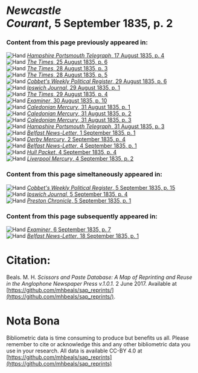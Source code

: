 # *Newcastle Courant*, 5 September 1835, p. 2  
  
### Content from this page previously appeared in:  
![Hand](http://scissorsandpaste.net/wp-content/uploads/2017/06/smallhandpointer.png) [*Hampshire Portsmouth Telegraph*, 17 August 1835, p. 4](https://mhbeals.github.io/sap_html/Hampshire-Portsmouth-Telegraph/Hampshire-Portsmouth-Telegraph-17-August-1835-p-4)  
![Hand](http://scissorsandpaste.net/wp-content/uploads/2017/06/smallhandpointer.png) [*The Times*, 25 August 1835, p. 6](https://mhbeals.github.io/sap_html/The-Times/The-Times-25-August-1835-p-6)  
![Hand](http://scissorsandpaste.net/wp-content/uploads/2017/06/smallhandpointer.png) [*The Times*, 28 August 1835, p. 3](https://mhbeals.github.io/sap_html/The-Times/The-Times-28-August-1835-p-3)  
![Hand](http://scissorsandpaste.net/wp-content/uploads/2017/06/smallhandpointer.png) [*The Times*, 28 August 1835, p. 5](https://mhbeals.github.io/sap_html/The-Times/The-Times-28-August-1835-p-5)  
![Hand](http://scissorsandpaste.net/wp-content/uploads/2017/06/smallhandpointer.png) [*Cobbet's Weekly Political Register*, 29 August 1835, p. 6](https://mhbeals.github.io/sap_html/Cobbet's-Weekly-Political-Register/Cobbet's-Weekly-Political-Register-29-August-1835-p-6)  
![Hand](http://scissorsandpaste.net/wp-content/uploads/2017/06/smallhandpointer.png) [*Ipswich Journal*, 29 August 1835, p. 1](https://mhbeals.github.io/sap_html/Ipswich-Journal/Ipswich-Journal-29-August-1835-p-1)  
![Hand](http://scissorsandpaste.net/wp-content/uploads/2017/06/smallhandpointer.png) [*The Times*, 29 August 1835, p. 4](https://mhbeals.github.io/sap_html/The-Times/The-Times-29-August-1835-p-4)  
![Hand](http://scissorsandpaste.net/wp-content/uploads/2017/06/smallhandpointer.png) [*Examiner*, 30 August 1835, p. 10](https://mhbeals.github.io/sap_html/Examiner/Examiner-30-August-1835-p-10)  
![Hand](http://scissorsandpaste.net/wp-content/uploads/2017/06/smallhandpointer.png) [*Caledonian Mercury*, 31 August 1835, p. 1](https://mhbeals.github.io/sap_html/Caledonian-Mercury/Caledonian-Mercury-31-August-1835-p-1)  
![Hand](http://scissorsandpaste.net/wp-content/uploads/2017/06/smallhandpointer.png) [*Caledonian Mercury*, 31 August 1835, p. 2](https://mhbeals.github.io/sap_html/Caledonian-Mercury/Caledonian-Mercury-31-August-1835-p-2)  
![Hand](http://scissorsandpaste.net/wp-content/uploads/2017/06/smallhandpointer.png) [*Caledonian Mercury*, 31 August 1835, p. 3](https://mhbeals.github.io/sap_html/Caledonian-Mercury/Caledonian-Mercury-31-August-1835-p-3)  
![Hand](http://scissorsandpaste.net/wp-content/uploads/2017/06/smallhandpointer.png) [*Hampshire Portsmouth Telegraph*, 31 August 1835, p. 3](https://mhbeals.github.io/sap_html/Hampshire-Portsmouth-Telegraph/Hampshire-Portsmouth-Telegraph-31-August-1835-p-3)  
![Hand](http://scissorsandpaste.net/wp-content/uploads/2017/06/smallhandpointer.png) [*Belfast News-Letter*, 1 September 1835, p. 1](https://mhbeals.github.io/sap_html/Belfast-News-Letter/Belfast-News-Letter-1-September-1835-p-1)  
![Hand](http://scissorsandpaste.net/wp-content/uploads/2017/06/smallhandpointer.png) [*Derby Mercury*, 2 September 1835, p. 4](https://mhbeals.github.io/sap_html/Derby-Mercury/Derby-Mercury-2-September-1835-p-4)  
![Hand](http://scissorsandpaste.net/wp-content/uploads/2017/06/smallhandpointer.png) [*Belfast News-Letter*, 4 September 1835, p. 1](https://mhbeals.github.io/sap_html/Belfast-News-Letter/Belfast-News-Letter-4-September-1835-p-1)  
![Hand](http://scissorsandpaste.net/wp-content/uploads/2017/06/smallhandpointer.png) [*Hull Packet*, 4 September 1835, p. 4](https://mhbeals.github.io/sap_html/Hull-Packet/Hull-Packet-4-September-1835-p-4)  
![Hand](http://scissorsandpaste.net/wp-content/uploads/2017/06/smallhandpointer.png) [*Liverpool Mercury*, 4 September 1835, p. 2](https://mhbeals.github.io/sap_html/Liverpool-Mercury/Liverpool-Mercury-4-September-1835-p-2)  
  
### Content from this page simeltaneously appeared in:  
![Hand](http://scissorsandpaste.net/wp-content/uploads/2017/06/smallhandpointer.png) [*Cobbet's Weekly Political Register*, 5 September 1835, p. 15](https://mhbeals.github.io/sap_html/Cobbet's-Weekly-Political-Register/Cobbet's-Weekly-Political-Register-5-September-1835-p-15)  
![Hand](http://scissorsandpaste.net/wp-content/uploads/2017/06/smallhandpointer.png) [*Ipswich Journal*, 5 September 1835, p. 4](https://mhbeals.github.io/sap_html/Ipswich-Journal/Ipswich-Journal-5-September-1835-p-4)  
![Hand](http://scissorsandpaste.net/wp-content/uploads/2017/06/smallhandpointer.png) [*Preston Chronicle*, 5 September 1835, p. 1](https://mhbeals.github.io/sap_html/Preston-Chronicle/Preston-Chronicle-5-September-1835-p-1)  
  
### Content from this page subsequently appeared in:  
![Hand](http://scissorsandpaste.net/wp-content/uploads/2017/06/smallhandpointer.png) [*Examiner*, 6 September 1835, p. 7](https://mhbeals.github.io/sap_html/Examiner/Examiner-6-September-1835-p-7)  
![Hand](http://scissorsandpaste.net/wp-content/uploads/2017/06/smallhandpointer.png) [*Belfast News-Letter*, 18 September 1835, p. 1](https://mhbeals.github.io/sap_html/Belfast-News-Letter/Belfast-News-Letter-18-September-1835-p-1)  


# Citation: 

Beals. M. H. *Scissors and Paste Database: A Map of Reprinting and Reuse in the Anglophone Newspaper Press v.1.0.1.* 2 June 2017. Available at [https://github.com/mhbeals/sap_reprints/](https://github.com/mhbeals/sap_reprints/). 

# Nota Bona

Bibliometric data is time consuming to produce but benefits us all. Please remember to cite or acknowledge this and any other bibliometric data you use in your research. All data is available CC-BY 4.0 at [https://github.com/mhbeals/sap_reprints](https://github.com/mhbeals/sap_reprints)